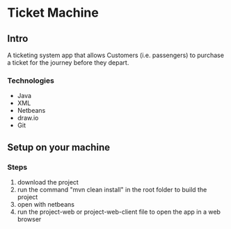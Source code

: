 # Ticket Machine

## Intro

A ticketing system app that allows Customers (i.e. passengers) to purchase a ticket for the journey before they depart. 

### Technologies

- Java
- XML
- Netbeans
- draw.io
- Git 

## Setup on your machine

### Steps

1. download the project 
2. run the command "mvn clean install" in the root folder to build the project 
3. open with netbeans 
4. run the project-web or project-web-client file to open the app in a web browser
